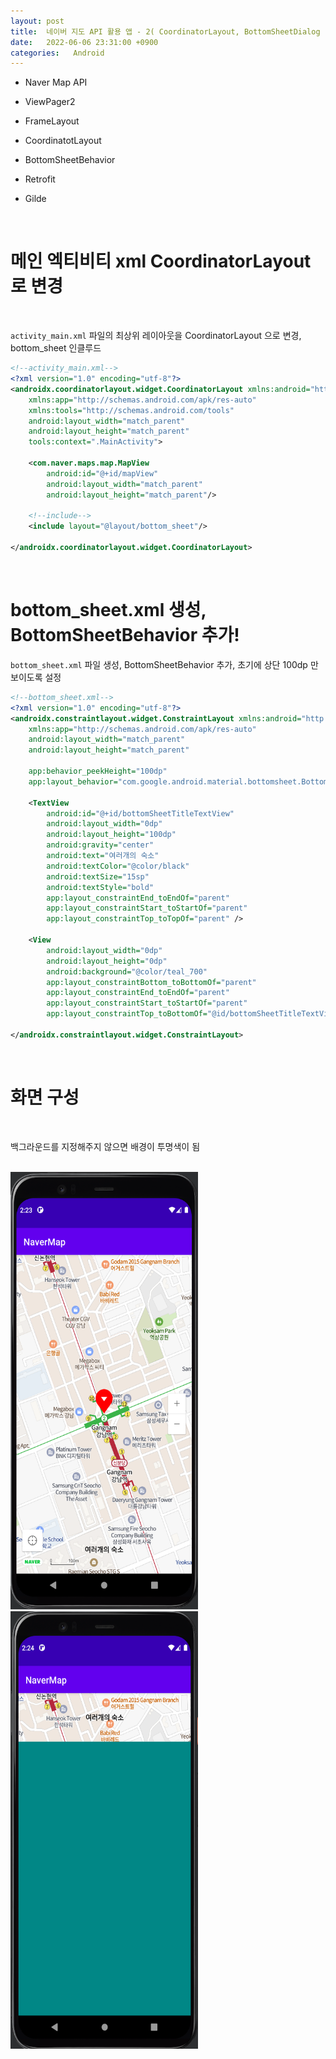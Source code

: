 ```yaml
---
layout: post
title:  네이버 지도 API 활용 앱 - 2( CoordinatorLayout, BottomSheetDialog )
date:   2022-06-06 23:31:00 +0900
categories:   Android
---
```



* Naver Map API

* ViewPager2

* FrameLayout

* CoordinatotLayout

* BottomSheetBehavior

* Retrofit

* Gilde

<br>

# 메인 엑티비티 xml CoordinatorLayout로 변경

<br>

```activity_main.xml``` 파일의 최상위 레이아웃을 CoordinatorLayout 으로 변경, bottom_sheet 인클루드

```xml
<!--activity_main.xml-->
<?xml version="1.0" encoding="utf-8"?>
<androidx.coordinatorlayout.widget.CoordinatorLayout xmlns:android="http://schemas.android.com/apk/res/android"
    xmlns:app="http://schemas.android.com/apk/res-auto"
    xmlns:tools="http://schemas.android.com/tools"
    android:layout_width="match_parent"
    android:layout_height="match_parent"
    tools:context=".MainActivity">

    <com.naver.maps.map.MapView
        android:id="@+id/mapView"
        android:layout_width="match_parent"
        android:layout_height="match_parent"/>

    <!--include-->
    <include layout="@layout/bottom_sheet"/>
    
</androidx.coordinatorlayout.widget.CoordinatorLayout>
```

<br>

# bottom_sheet.xml 생성, BottomSheetBehavior 추가!

```bottom_sheet.xml``` 파일 생성, BottomSheetBehavior 추가, 초기에 상단 100dp 만 보이도록 설정

```xml
<!--bottom_sheet.xml-->
<?xml version="1.0" encoding="utf-8"?>
<androidx.constraintlayout.widget.ConstraintLayout xmlns:android="http://schemas.android.com/apk/res/android"
    xmlns:app="http://schemas.android.com/apk/res-auto"
    android:layout_width="match_parent"
    android:layout_height="match_parent"

    app:behavior_peekHeight="100dp"
    app:layout_behavior="com.google.android.material.bottomsheet.BottomSheetBehavior">

    <TextView
        android:id="@+id/bottomSheetTitleTextView"
        android:layout_width="0dp"
        android:layout_height="100dp"
        android:gravity="center"
        android:text="여러개의 숙소"
        android:textColor="@color/black"
        android:textSize="15sp"
        android:textStyle="bold"
        app:layout_constraintEnd_toEndOf="parent"
        app:layout_constraintStart_toStartOf="parent"
        app:layout_constraintTop_toTopOf="parent" />

    <View
        android:layout_width="0dp"
        android:layout_height="0dp"
        android:background="@color/teal_700"
        app:layout_constraintBottom_toBottomOf="parent"
        app:layout_constraintEnd_toEndOf="parent"
        app:layout_constraintStart_toStartOf="parent"
        app:layout_constraintTop_toBottomOf="@id/bottomSheetTitleTextView" />

</androidx.constraintlayout.widget.ConstraintLayout>
```

<br>

# 화면 구성

<br>

백그라운드를 지정해주지 않으면 배경이 투명색이 됨

<br>

<img src="/public/img/2022-06-06-3.png"  width="300" height="700">
<img src="/public/img/2022-06-06-4.png"  width="300" height="700">